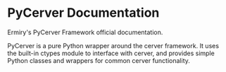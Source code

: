 # PyCerver Documentation

Ermiry's PyCerver Framework official documentation.

PyCerver is a pure Python wrapper around the cerver framework. It uses the built-in ctypes module to interface with cerver, and provides simple Python classes and wrappers for common cerver functionality.
